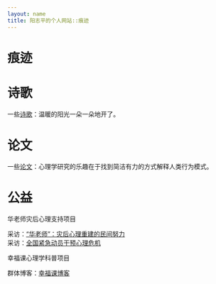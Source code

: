 ```yaml
---
layout: name
title: 阳志平的个人网站::痕迹
---
```


痕迹
===============

诗歌
=====

一些[诗歌](/poem)：温暖的阳光一朵一朵地开了。


论文
=====
一些[论文](/paper)：心理学研究的乐趣在于找到简洁有力的方式解释人类行为模式。  

公益
=====
华老师灾后心理支持项目

采访：[“华老师”：灾后心理重建的民间努力](http://news.sina.com.cn/c/2008-05-23/151315604368.shtml)  
采访：[全国紧急动员干预心理危机](http://finance.sina.com.cn/roll/20080524/07464906387.shtml)    

幸福课心理学科普项目

群体博客：[幸福课博客](http://www.xingfuke.net)  